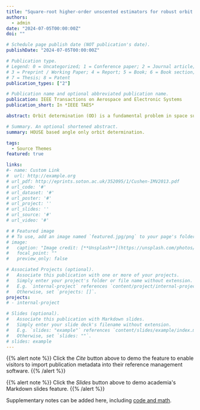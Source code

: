 ```yaml
---
title: "Square-root higher-order unscented estimators for robust orbit determination"
authors:
  - admin
date: "2024-07-05T00:00:00Z"
doi: ""

# Schedule page publish date (NOT publication's date).
publishDate: "2024-07-05T00:00:00Z"

# Publication type.
# Legend: 0 = Uncategorized; 1 = Conference paper; 2 = Journal article;
# 3 = Preprint / Working Paper; 4 = Report; 5 = Book; 6 = Book section;
# 7 = Thesis; 8 = Patent
publication_types: ["2"]

# Publication name and optional abbreviated publication name.
publication: IEEE Transactions on Aerospace and Electronic Systems
publication_short: In *IEEE TAES*

abstract: Orbit determination (OD) is a fundamental problem in space surveillance and tracking, crucial for ensuring the safety of space assets. Real-world ground-based optical tracking scenarios often involve challenges such as limited measurement time, short visible arcs, and the presence of outliers, leading to sparse and non-Gaussian observational data. Additionally, the highly perturbative and nonlinear orbit dynamics of resident space objects (RSOs) in low Earth orbit (LEO) add further complexity to the OD problem. This article introduces a variant of the higher order unscented Kalman estimator (HOUSE) called w -HOUSE, which employs a square-root formulation and addresses the challenges posed by nonlinear and non-Gaussian OD problems. The effectiveness of w -HOUSE was demonstrated through synthetic and real-world measurements, specifically outlier-contaminated angle-only measurements collected for the Sentinel 6 A satellite flying in LEO. Comparative analyzes are conducted with the original HOUSE (referred to as δ -HOUSE), unscented Kalman filters (UKF), conjugate unscented transformation (CUT) filters, and precise OD solutions estimated via onboard global navigation satellite system measurements. The results reveal that the proposed w -HOUSE filter exhibits greater robustness when dealing with varying values of the dependent parameter compared to the original δ -HOUSE. Moreover, it surpasses all other filters in terms of positioning accuracy, achieving 3-D root-mean-square errors of less than 60 m in a three-day scenario. This research suggests that the w -HOUSE filter represents a viable alternative to UKF and CUT filters, offering improved positioning performance in handling the nonlinear and non-Gaussian OD problems associated with LEO RSOs.

# Summary. An optional shortened abstract.
summary: HOUSE based angle only orbit determination.

tags:
  - Source Themes
featured: true

links:
#- name: Custom Link
#  url: http://example.org
# url_pdf: http://eprints.soton.ac.uk/352095/1/Cushen-IMV2013.pdf
# url_code: '#'
# url_dataset: '#'
# url_poster: '#'
# url_project: ''
# url_slides: ''
# url_source: '#'
# url_video: '#'

# # Featured image
# # To use, add an image named `featured.jpg/png` to your page's folder.
# image:
#   caption: "Image credit: [**Unsplash**](https://unsplash.com/photos/pLCdAaMFLTE)"
#   focal_point: ""
#   preview_only: false

# Associated Projects (optional).
#   Associate this publication with one or more of your projects.
#   Simply enter your project's folder or file name without extension.
#   E.g. `internal-project` references `content/project/internal-project/index.md`.
#   Otherwise, set `projects: []`.
projects:
# - internal-project

# Slides (optional).
#   Associate this publication with Markdown slides.
#   Simply enter your slide deck's filename without extension.
#   E.g. `slides: "example"` references `content/slides/example/index.md`.
#   Otherwise, set `slides: ""`.
# slides: example
---
```


{{% alert note %}}
Click the _Cite_ button above to demo the feature to enable visitors to import publication metadata into their reference management software.
{{% /alert %}}

{{% alert note %}}
Click the _Slides_ button above to demo academia's Markdown slides feature.
{{% /alert %}}

Supplementary notes can be added here, including [code and math](https://sourcethemes.com/academic/docs/writing-markdown-latex/).
